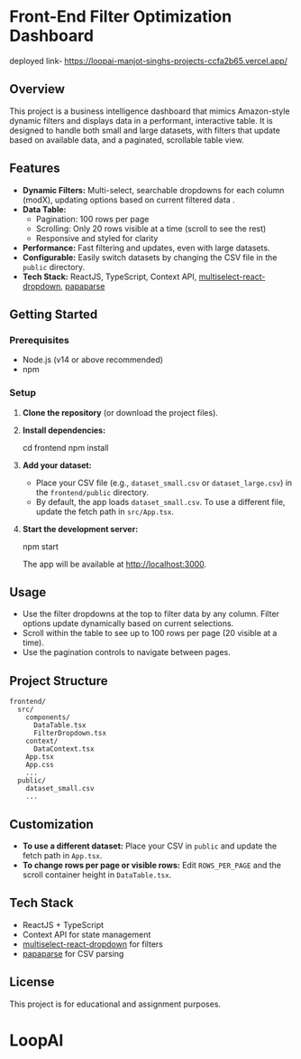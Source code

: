 # Front-End Filter Optimization Dashboard
deployed link- https://loopai-manjot-singhs-projects-ccfa2b65.vercel.app/
## Overview
This project is a business intelligence dashboard that mimics Amazon-style dynamic filters and displays data in a performant, interactive table. It is designed to handle both small and large datasets, with filters that update based on available data, and a paginated, scrollable table view.

## Features
- **Dynamic Filters:** Multi-select, searchable dropdowns for each column (modX), updating options based on current filtered data .
- **Data Table:**
  - Pagination: 100 rows per page
  - Scrolling: Only 20 rows visible at a time (scroll to see the rest)
  - Responsive and styled for clarity
- **Performance:** Fast filtering and updates, even with large datasets.
- **Configurable:** Easily switch datasets by changing the CSV file in the `public` directory.
- **Tech Stack:** ReactJS, TypeScript, Context API, [multiselect-react-dropdown](https://www.npmjs.com/package/multiselect-react-dropdown), [papaparse](https://www.npmjs.com/package/papaparse)

## Getting Started

### Prerequisites
- Node.js (v14 or above recommended)
- npm

### Setup
1. **Clone the repository** (or download the project files).
2. **Install dependencies:**
 
   cd frontend
   npm install
   
3. **Add your dataset:**
   - Place your CSV file (e.g., `dataset_small.csv` or `dataset_large.csv`) in the `frontend/public` directory.
   - By default, the app loads `dataset_small.csv`. To use a different file, update the fetch path in `src/App.tsx`.
4. **Start the development server:**

   npm start

   The app will be available at [http://localhost:3000](http://localhost:3000).

## Usage
- Use the filter dropdowns at the top to filter data by any column. Filter options update dynamically based on current selections.
- Scroll within the table to see up to 100 rows per page (20 visible at a time).
- Use the pagination controls to navigate between pages.

## Project Structure
```
frontend/
  src/
    components/
      DataTable.tsx
      FilterDropdown.tsx
    context/
      DataContext.tsx
    App.tsx
    App.css
    ...
  public/
    dataset_small.csv
    ...
```

## Customization
- **To use a different dataset:** Place your CSV in `public` and update the fetch path in `App.tsx`.
- **To change rows per page or visible rows:** Edit `ROWS_PER_PAGE` and the scroll container height in `DataTable.tsx`.

## Tech Stack
- ReactJS + TypeScript
- Context API for state management
- [multiselect-react-dropdown](https://www.npmjs.com/package/multiselect-react-dropdown) for filters
- [papaparse](https://www.npmjs.com/package/papaparse) for CSV parsing

## License
This project is for educational and assignment purposes.
# LoopAI
